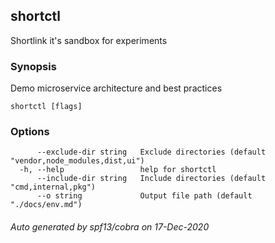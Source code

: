 ## shortctl

Shortlink it's sandbox for experiments

### Synopsis

Demo microservice architecture and best practices

```
shortctl [flags]
```

### Options

```
      --exclude-dir string   Exclude directories (default "vendor,node_modules,dist,ui")
  -h, --help                 help for shortctl
      --include-dir string   Include directories (default "cmd,internal,pkg")
      --o string             Output file path (default "./docs/env.md")
```

###### Auto generated by spf13/cobra on 17-Dec-2020
